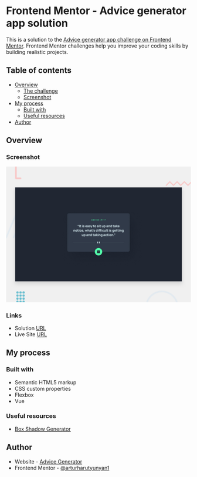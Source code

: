 # Frontend Mentor - Advice generator app solution

This is a solution to the [Advice generator app challenge on Frontend Mentor](https://www.frontendmentor.io/challenges/advice-generator-app-QdUG-13db). Frontend Mentor challenges help you improve your coding skills by building realistic projects.

## Table of contents

- [Overview](#overview)
  - [The challenge](#the-challenge)
  - [Screenshot](#screenshot)
- [My process](#my-process)
  - [Built with](#built-with)
  - [Useful resources](#useful-resources)
- [Author](#author)

## Overview


### Screenshot

![](./src/assets/preview.jpg)

### Links

- Solution [URL](https://www.frontendmentor.io/challenges/advice-generator-app-QdUG-13db)
- Live Site [URL](https://pr-advice-generator.vercel.app)

## My process

### Built with

- Semantic HTML5 markup
- CSS custom properties
- Flexbox
- Vue

### Useful resources

- [Box Shadow Generator](https://html-css-js.com/css/generator/box-shadow/)

## Author

- Website - [Advice Generator](https://arturharutyunyan1.github.io/advice-generator/)
- Frontend Mentor - [@arturharutyunyan1](https://www.frontendmentor.io/profile/ArturHarutyunyan1)
